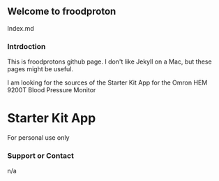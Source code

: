 ## Welcome to froodproton

Index.md

### Intrdoction

This is froodprotons github page. I don't like Jekyll on a Mac, but these pages might be useful.

I am looking for the sources of the Starter Kit App for the Omron HEM 9200T Blood Pressure Monitor

# Starter Kit App
For personal use only

### Support or Contact

n/a
